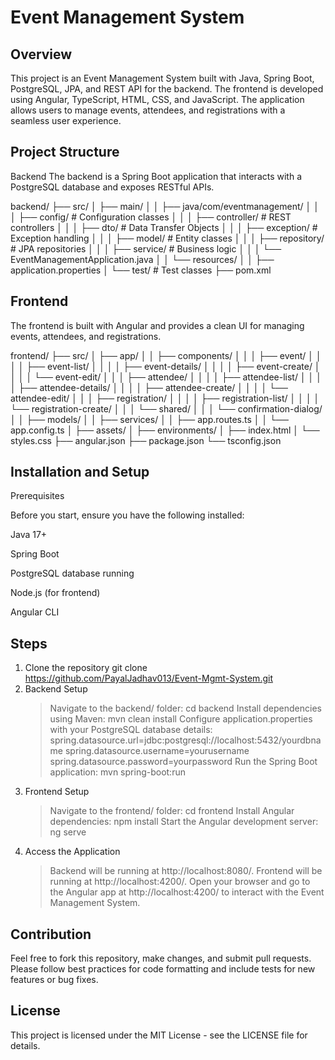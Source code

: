 # Event Management System

## Overview
This project is an Event Management System built with Java, Spring Boot, PostgreSQL, JPA, and REST API for the backend. The frontend is developed using Angular, TypeScript, HTML, CSS, and JavaScript. The application allows users to manage events, attendees, and registrations with a seamless user experience.

## Project Structure
Backend
The backend is a Spring Boot application that interacts with a PostgreSQL database and exposes RESTful APIs.

backend/
├── src/
│   ├── main/
│   │   ├── java/com/eventmanagement/
│   │   │   ├── config/          # Configuration classes
│   │   │   ├── controller/      # REST controllers
│   │   │   ├── dto/             # Data Transfer Objects
│   │   │   ├── exception/       # Exception handling
│   │   │   ├── model/           # Entity classes
│   │   │   ├── repository/      # JPA repositories
│   │   │   ├── service/         # Business logic
│   │   │   └── EventManagementApplication.java
│   │   └── resources/
│   │       ├── application.properties
│   └── test/                    # Test classes
├── pom.xml

## Frontend
The frontend is built with Angular and provides a clean UI for managing events, attendees, and registrations.

frontend/
├── src/
│   ├── app/
│   │   ├── components/
│   │   │   ├── event/
│   │   │   │   ├── event-list/
│   │   │   │   ├── event-details/
│   │   │   │   ├── event-create/
│   │   │   │   └── event-edit/
│   │   │   ├── attendee/
│   │   │   │   ├── attendee-list/
│   │   │   │   ├── attendee-details/
│   │   │   │   ├── attendee-create/
│   │   │   │   └── attendee-edit/
│   │   │   ├── registration/
│   │   │   │   ├── registration-list/
│   │   │   │   └── registration-create/
│   │   │   └── shared/
│   │   │       └── confirmation-dialog/
│   │   ├── models/
│   │   ├── services/
│   │   ├── app.routes.ts
│   │   └── app.config.ts
│   ├── assets/
│   ├── environments/
│   ├── index.html
│   └── styles.css
├── angular.json
├── package.json
└── tsconfig.json

## Installation and Setup
Prerequisites

Before you start, ensure you have the following installed:

Java 17+

Spring Boot

PostgreSQL database running

Node.js (for frontend)

Angular CLI

## Steps
   1. Clone the repository
      git clone https://github.com/PayalJadhav013/Event-Mgmt-System.git
   2. Backend Setup
      > Navigate to the backend/ folder:
        cd backend
      > Install dependencies using Maven:
        mvn clean install
      > Configure application.properties with your PostgreSQL database details:
        spring.datasource.url=jdbc:postgresql://localhost:5432/yourdbname
        spring.datasource.username=yourusername
        spring.datasource.password=yourpassword
      > Run the Spring Boot application:
        mvn spring-boot:run
   3. Frontend Setup
      > Navigate to the frontend/ folder:
        cd frontend
      > Install Angular dependencies:
        npm install
      > Start the Angular development server:
        ng serve
   4. Access the Application
      > Backend will be running at http://localhost:8080/.
      > Frontend will be running at http://localhost:4200/.
      > Open your browser and go to the Angular app at http://localhost:4200/ to interact with the Event Management System.

## Contribution
   Feel free to fork this repository, make changes, and submit pull requests. Please follow best practices for code formatting and include tests for new features or bug fixes.

## License
   This project is licensed under the MIT License - see the LICENSE file for details.
      
      
